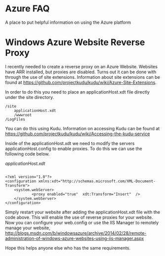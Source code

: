 Azure FAQ
=========

A place to put helpful information on using the Azure platform

Windows Azure Website Reverse Proxy
=========

I recently needed to create a reverse proxy on an Azure Website. Websites have ARR installed, but proxies are disabled. Turns out it can be done with through the use of site extensions. Information about site extensions can be found at
https://github.com/projectkudu/kudu/wiki/Azure-Site-Extensions.

In order to do this you need to place an applicationHost.xdt file directly under the site directory.

```
/site
    applicationHost.xdt
    /wwwroot
/LogFiles

```

You can do this using Kudu. Information on accessing Kudu can be found at https://github.com/projectkudu/kudu/wiki/Accessing-the-kudu-service

Inside of the applicationHost.xdt we need to modify the servers applicationHost.config to enable proxies. To do this we can use the following code below.

*applicationHost.xdt*
```

<?xml version="1.0"?> 
<configuration xmlns:xdt="http://schemas.microsoft.com/XML-Document-Transform"> 
    <system.webServer> 
            <proxy enabled="true"  xdt:Transform="Insert"  />
    </system.webServer> 
</configuration> 

```

Simply restart your website after adding the applicationHost.xdt file with the code above. This will enable the use of reverse proxies for your website. Now you can configure your web.config or use the IIS Manager to remotely manage your website, http://blogs.msdn.com/b/windowsazure/archive/2014/02/28/remote-administration-of-windows-azure-websites-using-iis-manager.aspx

Hope this helps anyone else who has the same requirements.

